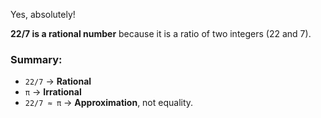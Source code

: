 Yes, absolutely!

**22/7 is a rational number** because it is a ratio of two integers (22 and 7).

### Summary:

- `22/7` → **Rational**
- `π` → **Irrational**
- `22/7 ≈ π` → **Approximation**, not equality.
